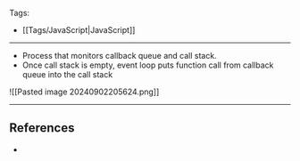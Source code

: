 Tags:
- [[Tags/JavaScript|JavaScript]]
---
- Process that monitors callback queue and call stack.
- Once call stack is empty, event loop puts function call from callback queue into the call stack

![[Pasted image 20240902205624.png]]

---
## References
- 